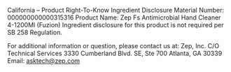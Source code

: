  
 
 
California – Product Right-To-Know Ingredient Disclosure 
Material Number: 000000000000315316 
Product Name: Zep Fs Antimicrobial Hand Cleaner 4-1200Ml (Fuzion) 
Ingredient disclosure for this product is not required per SB 258 Regulation. 
 
For additional information or question, please contact us at: 
Zep, Inc. 
C/O Technical Services 
3330 Cumberland Blvd. SE, Ste 700 
Atlanta, GA 30339 
Email: asktech@zep.com 
 
 
 
 
